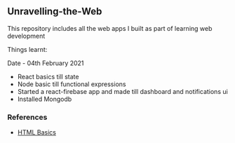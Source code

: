 ## Unravelling-the-Web

This repository includes all the web apps I built as part of learning web development

Things learnt:

Date - 04th February 2021

- React basics till state
- Node basic till functional expressions
- Started a react-firebase app and made till dashboard and notifications ui
- Installed Mongodb

### References

- [HTML Basics](https://www.youtube.com/playlist?list=PL4cUxeGkcC9ibZ2TSBaGGNrgh4ZgYE6Cc)

